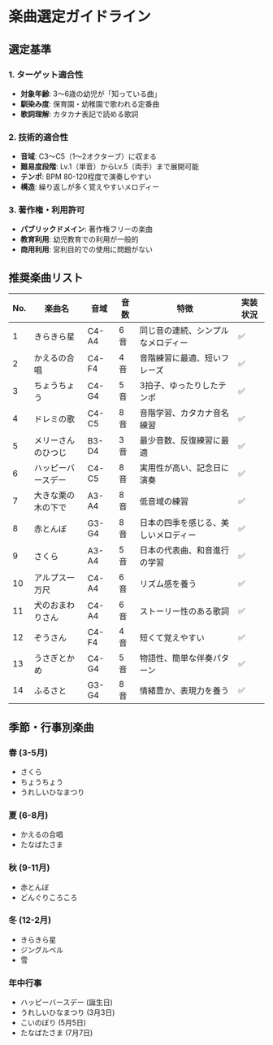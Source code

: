 # 楽曲選定ガイドライン

## 選定基準

### 1. ターゲット適合性
- **対象年齢**: 3〜6歳の幼児が「知っている曲」
- **馴染み度**: 保育園・幼稚園で歌われる定番曲
- **歌詞理解**: カタカナ表記で読める歌詞

### 2. 技術的適合性
- **音域**: C3〜C5（1〜2オクターブ）に収まる
- **難易度段階**: Lv.1（単音）からLv.5（両手）まで展開可能
- **テンポ**: BPM 80-120程度で演奏しやすい
- **構造**: 繰り返しが多く覚えやすいメロディー

### 3. 著作権・利用許可
- **パブリックドメイン**: 著作権フリーの楽曲
- **教育利用**: 幼児教育での利用が一般的
- **商用利用**: 営利目的での使用に問題がない

## 推奨楽曲リスト

| No. | 楽曲名             | 音域  | 音数 | 特徴                                 | 実装状況 |
| --- | ------------------ | ----- | ---- | ------------------------------------ | -------- |
| 1   | きらきら星         | C4-A4 | 6音  | 同じ音の連続、シンプルなメロディー   | ✅        |
| 2   | かえるの合唱       | C4-F4 | 4音  | 音階練習に最適、短いフレーズ         | ✅        |
| 3   | ちょうちょう       | C4-G4 | 5音  | 3拍子、ゆったりしたテンポ            | ✅        |
| 4   | ドレミの歌         | C4-C5 | 8音  | 音階学習、カタカナ音名練習           | ✅        |
| 5   | メリーさんのひつじ | B3-D4 | 3音  | 最少音数、反復練習に最適             | ✅        |
| 6   | ハッピーバースデー | C4-C5 | 8音  | 実用性が高い、記念日に演奏           | ✅        |
| 7   | 大きな栗の木の下で | A3-A4 | 8音  | 低音域の練習                         | ✅        |
| 8   | 赤とんぼ           | G3-G4 | 8音  | 日本の四季を感じる、美しいメロディー | ✅        |
| 9   | さくら             | A3-A4 | 5音  | 日本の代表曲、和音進行の学習         | ✅        |
| 10  | アルプス一万尺     | C4-A4 | 6音  | リズム感を養う                       | ✅        |
| 11  | 犬のおまわりさん   | C4-A4 | 6音  | ストーリー性のある歌詞               | ✅        |
| 12  | ぞうさん           | C4-F4 | 4音  | 短くて覚えやすい                     | ✅        |
| 13  | うさぎとかめ       | C4-G4 | 5音  | 物語性、簡単な伴奏パターン           | ✅        |
| 14  | ふるさと           | G3-G4 | 8音  | 情緒豊か、表現力を養う               | ✅        |

## 季節・行事別楽曲

### 春 (3-5月)
- さくら
- ちょうちょう
- うれしいひなまつり

### 夏 (6-8月)
- かえるの合唱
- たなばたさま

### 秋 (9-11月)
- 赤とんぼ
- どんぐりころころ

### 冬 (12-2月)
- きらきら星
- ジングルベル
- 雪

### 年中行事
- ハッピーバースデー (誕生日)
- うれしいひなまつり (3月3日)
- こいのぼり (5月5日)
- たなばたさま (7月7日)
